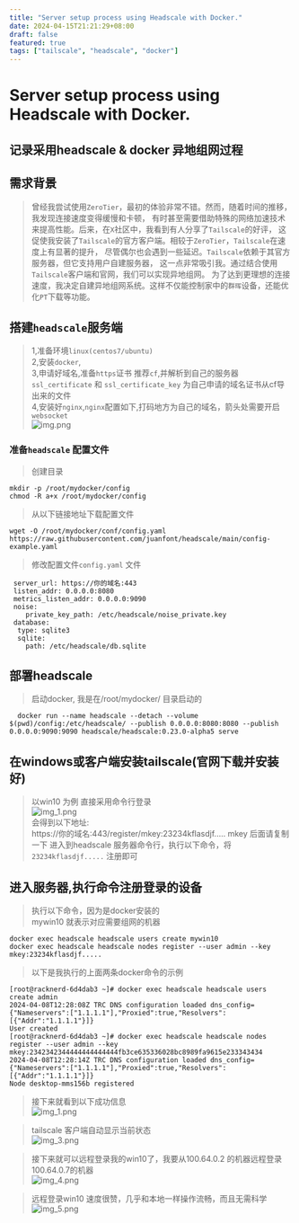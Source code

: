 ```yaml
---
title: "Server setup process using Headscale with Docker."
date: 2024-04-15T21:21:29+08:00
draft: false
featured: true
tags: ["tailscale", "headscale", "docker"]
---
```



# Server setup process using Headscale with Docker.

## 记录采用headscale & docker 异地组网过程

## 需求背景
> 曾经我尝试使用`ZeroTier`，最初的体验非常不错。然而，随着时间的推移，我发现连接速度变得缓慢和卡顿，
> 有时甚至需要借助特殊的网络加速技术来提高性能。后来，在`X`社区中，我看到有人分享了`Tailscale`的好评，
> 这促使我安装了`Tailscale`的官方客户端。相较于`ZeroTier`，`Tailscale`在速度上有显著的提升，
> 尽管偶尔也会遇到一些延迟。`Tailscale`依赖于其官方服务器，但它支持用户自建服务器，
> 这一点非常吸引我。通过结合使用`Tailscale`客户端和官网，我们可以实现异地组网。
> 为了达到更理想的连接速度，我决定自建异地组网系统。这样不仅能控制家中的`群晖`设备，还能优化`PT`下载等功能。

##  搭建`headscale`服务端
> 1,准备环境`linux(centos7/ubuntu)`   
> 2,安装`docker`,   
> 3,申请好域名,准备`https`证书 推荐`cf`,并解析到自己的服务器   
    `ssl_certificate` 和 `ssl_certificate_key` 为自己申请的域名证书从cf导出来的文件   
> 4,安装好`nginx`,`nginx`配置如下,打码地方为自己的域名，箭头处需要开启`websocket`   
> ![img.png](img.png)  

### 准备`headscale` 配置文件
> 创建目录
```shell
mkdir -p /root/mydocker/config
chmod -R a+x /root/mydocker/config
```
> 从以下链接地址下载配置文件
```shell
wget -O /root/mydocker/conf/config.yaml https://raw.githubusercontent.com/juanfont/headscale/main/config-example.yaml
```

> 修改配置文件`config.yaml` 文件
```shell
 server_url: https://你的域名:443
 listen_addr: 0.0.0.0:8080
 metrics_listen_addr: 0.0.0.0:9090
 noise:
    private_key_path: /etc/headscale/noise_private.key
 database:
  type: sqlite3
  sqlite:
    path: /etc/headscale/db.sqlite
```
## 部署headscale
> 启动docker, 我是在/root/mydocker/ 目录启动的
```shell
  docker run --name headscale --detach --volume $(pwd)/config:/etc/headscale/ --publish 0.0.0.0:8080:8080 --publish 0.0.0.0:9090:9090 headscale/headscale:0.23.0-alpha5 serve
```
## 在windows或客户端安装tailscale(官网下载并安装好)
> 以win10 为例 直接采用命令行登录   
![img_1.png](img_1.png)  
> 会得到以下地址:  
> https://你的域名:443/register/mkey:23234kflasdjf.....
> mkey 后面请复制一下
> 进入到headscale 服务器命令行，执行以下命令，将`23234kflasdjf.....` 注册即可

## 进入服务器,执行命令注册登录的设备
> 执行以下命令，因为是docker安装的  
> mywin10 就表示对应需要组网的机器  
```shell
docker exec headscale headscale users create mywin10
docker exec headscale headscale nodes register --user admin --key mkey:23234kflasdjf.....
```
> 以下是我执行的上面两条docker命令的示例   
 ```shell
[root@racknerd-6d4dab3 ~]# docker exec headscale headscale users create admin
2024-04-08T12:28:08Z TRC DNS configuration loaded dns_config={"Nameservers":["1.1.1.1"],"Proxied":true,"Resolvers":[{"Addr":"1.1.1.1"}]}
User created
[root@racknerd-6d4dab3 ~]# docker exec headscale headscale nodes register --user admin --key mkey:2342342344444444444444fb3ce635336028bc8989fa9615e233343434
2024-04-08T12:28:14Z TRC DNS configuration loaded dns_config={"Nameservers":["1.1.1.1"],"Proxied":true,"Resolvers":[{"Addr":"1.1.1.1"}]}
Node desktop-mms156b registered
```
> 接下来就看到以下成功信息   
![img_1.png](img_1.png)

> tailscale 客户端自动显示当前状态   
![img_3.png](img_3.png)  

> 接下来就可以远程登录我的win10了，我要从100.64.0.2 的机器远程登录100.64.0.7的机器     
![img_4.png](img_4.png)    

> 远程登录win10 速度很赞，几乎和本地一样操作流畅，而且无需科学   
![img_5.png](img_5.png)   
